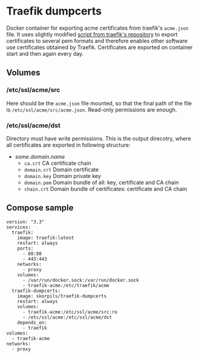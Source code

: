 # Traefik dumpcerts
Docker container for exporting acme certificates from traefik's `acme.json` file. It uses slightly modified [script from traefik's repository](https://github.com/containous/traefik/blob/master/contrib/scripts/dumpcerts.sh) to export certificates to several pem formats and therefore enables other software use certificates obtained by Traefik.
Certificates are exported on container start and then again every day.

## Volumes
### /etc/ssl/acme/src
Here should be the `acme.json` file mounted, so that the final path of the file is `/etc/ssl/acme/src/acme.json`. Read-only permissions are enough.

### /etc/ssl/acme/dst
Directory must have write permissions. This is the output direcotry, where all certificates are exported in following structure:
* _some.domain.name_
  * `ca.crt` CA certificate chain
  * `domain.crt` Domain certificate
  * `domain.key` Domain private key
  * `domain.pem` Domain bundle of all: key, certificate and CA chain
  * `chain.crt` Domain bundle of certificates: certificate and CA chain

## Compose sample
```
version: "3.3"
services:
  traefik:
    image: traefik:latest
    restart: always
    ports:
      - 80:80
      - 443:443
    networks:
      - proxy
    volumes:
      - /var/run/docker.sock:/var/run/docker.sock
      - traefik-acme:/etc/traefik/acme    
  traefik-dumpcerts:
    image: skorpils/traefik-dumpcerts
    restart: always
    volumes:
      - traefik-acme:/etc/ssl/acme/src:ro
      - /etc/ssl/acme:/etc/ssl/acme/dst
    depends_on:
      - traefik
volumes:
  - traefik-acme
networks:
  - proxy
```
